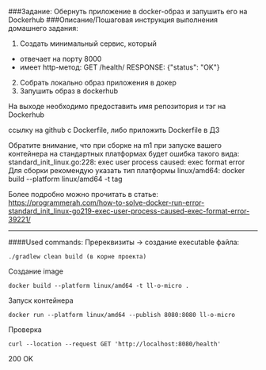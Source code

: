###Задание:
Обернуть приложение в docker-образ и запушить его на Dockerhub
###Описание/Пошаговая инструкция выполнения домашнего задания:
1. Создать минимальный сервис, который
- отвечает на порту 8000
- имеет http-метод:
GET /health/
RESPONSE: {"status": "OK"}
2. Собрать локально образ приложения в докер
3. Запушить образ в dockerhub

На выходе необходимо предоставить
имя репозитория и тэг на Dockerhub

ссылку на github c Dockerfile, либо приложить Dockerfile в ДЗ

Обратите внимание, что при сборке на m1 при запуске вашего контейнера на стандартных платформах будет ошибка такого вида:
standard_init_linux.go:228: exec user process caused: exec format error
Для сборки рекомендую указать тип платформы linux/amd64:
docker build --platform linux/amd64 -t tag

Более подробно можно прочитать в статье: https://programmerah.com/how-to-solve-docker-run-error-standard_init_linux-go219-exec-user-process-caused-exec-format-error-39221/
***
####Used commands:
Пререквизиты -> создание executable файла:

    ./gradlew clean build (в корне проекта)
Создание image 
    
    docker build --platform linux/amd64 -t ll-o-micro .

Запуск контейнера

    docker run --platform linux/amd64 --publish 8080:8080 ll-o-micro

Проверка

    curl --location --request GET 'http://localhost:8080/health'

200 OK